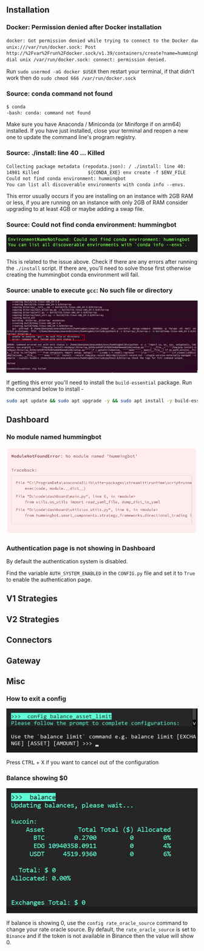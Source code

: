 ## Installation

### Docker: Permission denied after Docker installation

```bash
docker: Got permission denied while trying to connect to the Docker daemon socket at
unix:///var/run/docker.sock: Post
http://%2Fvar%2Frun%2Fdocker.sock/v1.39/containers/create?name=hummingbot_instance:
dial unix /var/run/docker.sock: connect: permission denied.
```

Run `sudo usermod -aG docker $USER` then restart your terminal, if that didn't work then do `sudo chmod 666 /var/run/docker.sock`


### Source: conda command not found

```
$ conda
-bash: conda: command not found
```

Make sure you have Anaconda / Miniconda (or Miniforge if on arm64) installed. If you have just installed, close your terminal and reopen a new one to update the command line's program registry.

### Source: ./install: line 40 ... Killed

```
Collecting package metadata (repodata.json): / ./install: line 40: 14981 Killed                  ${CONDA_EXE} env create -f $ENV_FILE
Could not find conda environment: hummingbot
You can list all discoverable environments with conda info --envs.
```

This error usually occurs if you are installing on an instance with 2GB RAM or less, if you are running on an instance with only 2GB of RAM consider upgrading to at least 4GB or maybe adding a swap file. 

### Source: Could not find conda environment: hummingbot

![Alt text](troubleshooting/conda.png)

This is related to the issue above. Check if there are any errors after running the `./install` script. If there are, you'll need to solve those first otherwise creating the hummingbot conda environment will fail. 

### Source: unable to execute `gcc`: No such file or directory

![Alt text](gcc.png)

If getting this error you'll need to install the `build-essential` package. Run the command below to install - 

```bash
sudo apt update && sudo apt upgrade -y && sudo apt install -y build-essential
```

## Dashboard

### No module named hummingbot

![Alt text](wheel.png)


### Authentication page is not showing in Dashboard

By default the authentication system is disabled. 

Find the variable `AUTH_SYSTEM_ENABLED` in the `CONFIG.py` file and set it to `True` to enable the authentication page.

## V1 Strategies

## V2 Strategies

## Connectors

## Gateway

## Misc

### How to exit a config

![Alt text](troubleshooting/config.png)

Press <kbd>CTRL</kbd> + <kbd>X</kbd> if you want to cancel out of the configuration 

### Balance showing $0 

![Alt text](balance.png)

If balance is showing 0, use the `config rate_oracle_source` command to change your rate oracle source. By default, the `rate_oracle_source` is set to `Binance` and if the token is not available in Binance then the value will show 0. 


